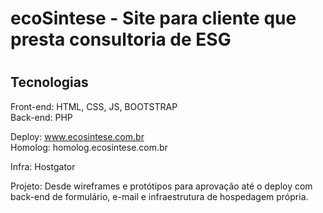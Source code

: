 
<h1>ecoSintese - Site para cliente que presta consultoria de ESG<h1>
<h2>Tecnologias</h2>
Front-end: HTML, CSS, JS, BOOTSTRAP
<br>Back-end: PHP

Deploy: www.ecosintese.com.br<br>
Homolog: homolog.ecosintese.com.br

Infra: Hostgator

Projeto: Desde wireframes e protótipos para aprovação até o deploy com back-end de formulário, e-mail e infraestrutura de hospedagem própria.



 
